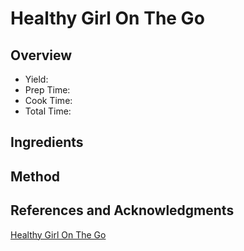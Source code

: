 # Healthy Girl On The Go

## Overview

- Yield:
- Prep Time:
- Cook Time:
- Total Time:

## Ingredients


## Method



## References and Acknowledgments

[Healthy Girl On The Go](http://www.darlingbedaring.com/healthy-girl-on-the-go/healthy-girl-on-the-go)

